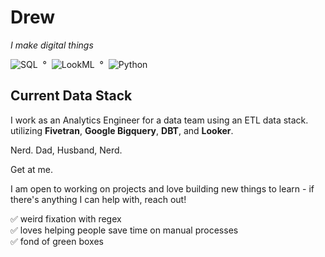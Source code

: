 # Drew
*I make digital things* </br>
<p><!--
  --><img src="https://img.shields.io/badge/SQL-green" alt="SQL"/>&nbsp&nbsp&deg&nbsp&nbsp<!-- 
  --><img src="https://img.shields.io/badge/lkml-blue" alt="LookML"/>&nbsp&nbsp&deg&nbsp&nbsp<!-- 
  --><img src="https://img.shields.io/badge/Python-yellow" alt="Python"/>&nbsp<!-- 
--></p> 


## Current Data Stack
I work as an Analytics Engineer for a data team using an ETL data stack. utilizing **Fivetran**, **Google Bigquery**, **DBT**, and **Looker**.</br>

Nerd.
Dad, Husband, Nerd.

Get at me.

I am open to working on projects and love building new things to learn - if there's anything I can help with, reach out!


✅ weird fixation with regex </br>
✅ loves helping people save time on manual processes </br>
✅ fond of green boxes
<!---
Uh, sorry I don't have much in the way of easter eggs.

"Did you ever hear the tragedy of Darth Plagueis the Wise?"
"No."
"I thought not. It's not a story the Jedi would tell you. It's a Sith legend. Darth Plagueis... was a Dark Lord of the Sith so powerful and so wise, he could use the Force to influence the midi-chlorians... to create... life. He had such a knowledge of the dark side, he could even keep the ones he cared about... from dying."
"He could actually... save people from death?"
"The dark side of the Force is a pathway to many abilities... some consider to be unnatural."
"Wh– What happened to him?"
"He became so powerful, the only thing he was afraid of was... losing his power. Which eventually, of course, he did. Unfortunately, he taught his apprentice everything he knew. Then his apprentice killed him in his sleep. It's ironic. He could save others from death, but not himself."
"Is it possible to learn this power?"
"Not from a Jedi."
--->
